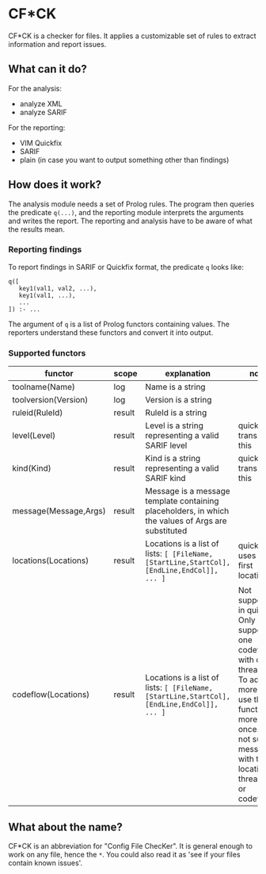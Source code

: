 # CF*CK

CF*CK is a checker for files. It applies a customizable set of rules to extract information and report issues.

## What can it do?

For the analysis:

* analyze XML
* analyze SARIF

For the reporting:

* VIM Quickfix
* SARIF
* plain (in case you want to output something other than findings)

## How does it work?

The analysis module needs a set of Prolog rules. The program then queries the predicate `q(...)`, and the reporting module interprets the arguments and writes the report. The reporting and analysis have to be aware of what the results mean.

### Reporting findings

To report findings in SARIF or Quickfix format, the predicate `q` looks like:

```
q([
   key1(val1, val2, ...),
   key1(val1, ...),
   ...
]) :- ...
```

The argument of `q` is a list of Prolog functors containing values. The reporters understand these functors and convert it into output.

### Supported functors

| functor | scope| explanation | notes |
| ------- | -----| ----------- | ----- |
| toolname(Name) | log | Name is a string | |
| toolversion(Version) | log | Version is a string | |
| ruleid(RuleId) | result | RuleId is a string | |
| level(Level)  | result| Level is a string representing a valid SARIF level | quickfix translates this |
| kind(Kind)  | result| Kind is a string representing a valid SARIF kind | quickfix translates this |
| message(Message,Args)  | result| Message is a message template containing placeholders, in which the values of Args are substituted | |
| locations(Locations)  | result| Locations is a list of lists: `[ [FileName,[StartLine,StartCol],[EndLine,EndCol]], ... ]` | quickfix uses the first location |
| codeflow(Locations)  | result| Locations is a list of lists: `[ [FileName,[StartLine,StartCol],[EndLine,EndCol]], ... ]` | Not supported in quickfix. Only supports one codeflow, with one threadflow. To add more flows, use this functor more than once. Does not support messages with the locations, threadflows or codeflow. |




## What about the name?

CF*CK is an abbreviation for "Config File ChecKer". It is general enough to work on any file, hence the `*`.
You could also read it as 'see if your files contain known issues'.


